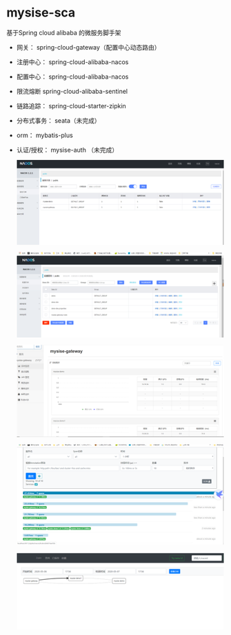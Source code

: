 # **mysise-sca**
基于Spring cloud alibaba 的微服务脚手架
   
* 网关：         spring-cloud-gateway（配置中心动态路由）               
* 注册中心：     spring-cloud-alibaba-nacos
* 配置中心：     spring-cloud-alibaba-nacos
* 限流熔断       spring-cloud-alibaba-sentinel
* 链路追踪：     spring-cloud-starter-zipkin
* 分布式事务：   seata（未完成） 
* orm：         mybatis-plus  
* 认证/授权：    mysise-auth （未完成）   



  ![注册中心](doc/images/注册中心.jpg)
  
  ![配置中心](doc/images/配置中心.jpg)
  
  ![流控中心](doc/images/流控中心.jpg)
  
  ![zipkin](doc/images/链路追踪zipkin.jpg)
  
  ![zipkin1](doc/images/zipkin依赖图.jpg)
  
  
